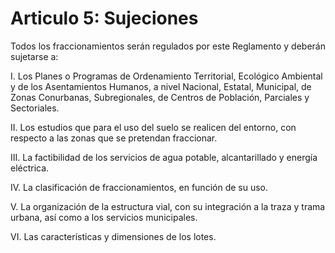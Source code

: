 # Articulo 5: Sujeciones

Todos los fraccionamientos serán regulados por este Reglamento y deberán sujetarse a:

I. Los Planes o Programas de Ordenamiento Territorial, Ecológico Ambiental y de los Asentamientos Humanos, a nivel Nacional, Estatal, Municipal, de Zonas Conurbanas, Subregionales, de Centros de Población, Parciales y Sectoriales.

II. Los estudios que para el uso del suelo se realicen del entorno, con respecto a las zonas que se pretendan fraccionar.

III. La factibilidad de los servicios de agua potable, alcantarillado y energía eléctrica.

IV. La clasificación de fraccionamientos, en función de su uso.

V. La organización de la estructura vial, con su integración a la traza y trama urbana, así como a los servicios municipales.

VI. Las características y dimensiones de los lotes.
